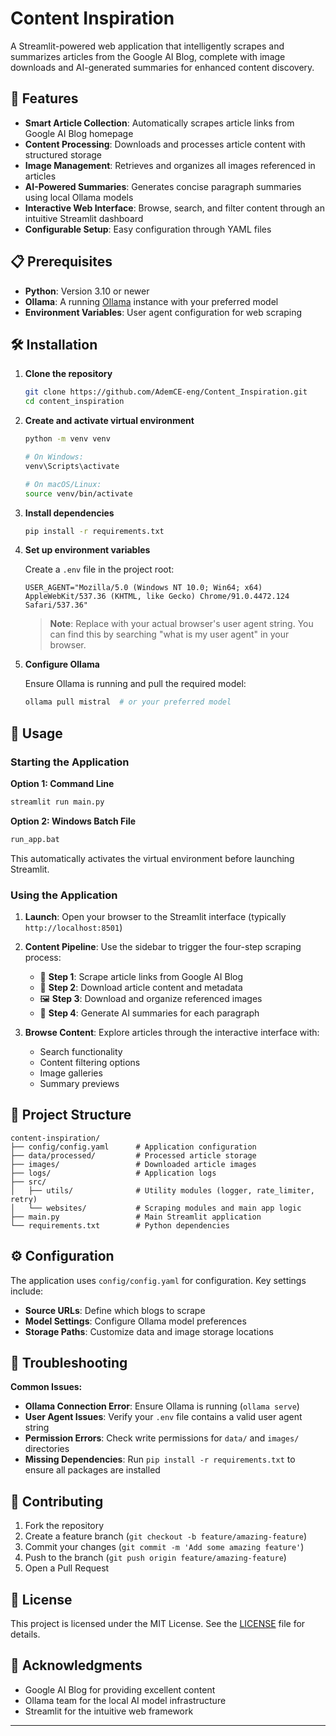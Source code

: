 # Content Inspiration

A Streamlit-powered web application that intelligently scrapes and summarizes articles from the Google AI Blog, complete with image downloads and AI-generated summaries for enhanced content discovery.

## 🚀 Features

- **Smart Article Collection**: Automatically scrapes article links from Google AI Blog homepage
- **Content Processing**: Downloads and processes article content with structured storage
- **Image Management**: Retrieves and organizes all images referenced in articles
- **AI-Powered Summaries**: Generates concise paragraph summaries using local Ollama models
- **Interactive Web Interface**: Browse, search, and filter content through an intuitive Streamlit dashboard
- **Configurable Setup**: Easy configuration through YAML files

## 📋 Prerequisites

- **Python**: Version 3.10 or newer
- **Ollama**: A running [Ollama](https://ollama.ai/) instance with your preferred model
- **Environment Variables**: User agent configuration for web scraping

## 🛠️ Installation

1. **Clone the repository**
   ```bash
   git clone https://github.com/AdemCE-eng/Content_Inspiration.git
   cd content_inspiration
   ```

2. **Create and activate virtual environment**
   ```bash
   python -m venv venv
   
   # On Windows:
   venv\Scripts\activate
   
   # On macOS/Linux:
   source venv/bin/activate
   ```

3. **Install dependencies**
   ```bash
   pip install -r requirements.txt
   ```

4. **Set up environment variables**
   
   Create a `.env` file in the project root:
   ```env
   USER_AGENT="Mozilla/5.0 (Windows NT 10.0; Win64; x64) AppleWebKit/537.36 (KHTML, like Gecko) Chrome/91.0.4472.124 Safari/537.36"
   ```
   
   > **Note**: Replace with your actual browser's user agent string. You can find this by searching "what is my user agent" in your browser.

5. **Configure Ollama**
   
   Ensure Ollama is running and pull the required model:
   ```bash
   ollama pull mistral  # or your preferred model
   ```

## 🚀 Usage

### Starting the Application

**Option 1: Command Line**
```bash
streamlit run main.py
```

**Option 2: Windows Batch File**
```bash
run_app.bat
```
This automatically activates the virtual environment before launching Streamlit.

### Using the Application

1. **Launch**: Open your browser to the Streamlit interface (typically `http://localhost:8501`)

2. **Content Pipeline**: Use the sidebar to trigger the four-step scraping process:
   - 📄 **Step 1**: Scrape article links from Google AI Blog
   - 💾 **Step 2**: Download article content and metadata
   - 🖼️ **Step 3**: Download and organize referenced images
   - 🤖 **Step 4**: Generate AI summaries for each paragraph

3. **Browse Content**: Explore articles through the interactive interface with:
   - Search functionality
   - Content filtering options
   - Image galleries
   - Summary previews

## 📁 Project Structure

```
content-inspiration/
├── config/config.yaml      # Application configuration
├── data/processed/         # Processed article storage
├── images/                 # Downloaded article images
├── logs/                   # Application logs
├── src/
│   ├── utils/              # Utility modules (logger, rate_limiter, retry)
│   └── websites/           # Scraping modules and main app logic
├── main.py                 # Main Streamlit application
└── requirements.txt        # Python dependencies
```

## ⚙️ Configuration

The application uses `config/config.yaml` for configuration. Key settings include:

- **Source URLs**: Define which blogs to scrape
- **Model Settings**: Configure Ollama model preferences
- **Storage Paths**: Customize data and image storage locations

## 🔧 Troubleshooting

**Common Issues:**

- **Ollama Connection Error**: Ensure Ollama is running (`ollama serve`)
- **User Agent Issues**: Verify your `.env` file contains a valid user agent string
- **Permission Errors**: Check write permissions for `data/` and `images/` directories
- **Missing Dependencies**: Run `pip install -r requirements.txt` to ensure all packages are installed

## 🤝 Contributing

1. Fork the repository
2. Create a feature branch (`git checkout -b feature/amazing-feature`)
3. Commit your changes (`git commit -m 'Add some amazing feature'`)
4. Push to the branch (`git push origin feature/amazing-feature`)
5. Open a Pull Request

## 📄 License

This project is licensed under the MIT License. See the [LICENSE](LICENSE) file for details.

## 🙏 Acknowledgments

- Google AI Blog for providing excellent content
- Ollama team for the local AI model infrastructure
- Streamlit for the intuitive web framework

---